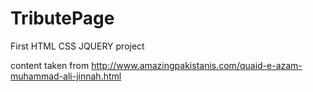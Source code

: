 # TributePage
First HTML CSS JQUERY project

content taken from http://www.amazingpakistanis.com/quaid-e-azam-muhammad-ali-jinnah.html
